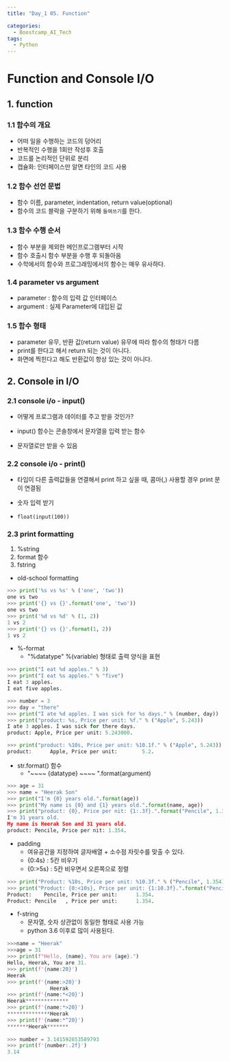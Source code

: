 ```yaml
---
title: "Day_1 05. Function"

categories:
  - Boostcamp_AI_Tech
tags:
  - Python
---
```


# Function and Console I/O

## 1. function

### 1.1 함수의 개요

- 어떠 일을 수행하는 코드의 덩어리
- 반복적인 수행을 1회만 작성후 호출
- 코드를 논리적인 단위로 분리
- 캡슐화: 인터페이스만 알면 타인의 코드 사용

### 1.2 함수 선언 문법

- 함수 이름, parameter, indentation, return value(optional)
- 함수의 코드 블락을 구분하기 위해 `들여쓰기`를 한다.

### 1.3 함수 수행 순서

- 함수 부분을 제외한 메인프로그램부터 시작
- 함수 호출시 함수 부분을 수행 후 되돌아옴
- 수학에서의 함수와 프로그래밍에서의 함수는 매우 유사하다.


### 1.4 parameter vs argument

- parameter : 함수의 입력 값 인터페이스
- argument : 실제 Parameter에 대입된 값

### 1.5 함수 형태

- parameter 유무, 반환 값(return value) 유무에 따라 함수의 형태가 다름
- print를 한다고 해서 return 되는 것이 아니다.
- 화면에 찍힌다고 해도 반환값이 항상 있는 것이 아니다.



## 2. Console in I/O

### 2.1 console i/o - input()

- 어떻게 프로그램과 데이터를 주고 받을 것인가?

- input() 함수는 콘솔창에서 문자열을 입력 받는 함수
- 문자열로만 받을 수 있음

### 2.2 console i/o - print()

- 타입이 다른 출력값들을 연결해서 print 하고 싶을 때, 콤마(,) 사용할 경우 print 문이 연결됨

- 숫자 입력 받기
- `float(input(100))`

### 2.3 print formatting

1. %string
2. format 함수
3. fstring

- old-school formatting
```python
>>> print('%s vs %s' % ('one', 'two'))
one vs two
>>> print('{} vs {}'.format('one', 'two'))
one vs two
>>> print('%d vs %d' % (1, 2))
1 vs 2
>>> print('{} vs {}'.format(1, 2))
1 vs 2
```

- %-format
  - "%datatype" %(variable) 형태로 출력 양식을 표현

```python
>>> print("I eat %d apples." % 3)
>>> print("I eat %s apples." % "five")
I eat 3 apples.
I eat five apples.

>>> number = 3
>>> day = "there"
>>> print("I ate %d apples. I was sick for %s days." % (number, day))
>>> print("product: %s, Price per unit: %f." % ("Apple", 5.243))
I ate 3 apples. I was sick for there days.
product: Apple, Price per unit: 5.243000.

>>> print("product: %10s, Price per unit: %10.1f." % ("Apple", 5.243))
product:      Apple, Price per unit:        5.2.
```

- str.format() 함수
  - "~~~~ {datatype} ~~~~ ".format(argument)

```python
>>> age = 31
>>> name = "Heerak Son"
>>> print("I'm {0} years old.".format(age))
>>> print("My name is {0} and {1} years old.".format(name, age))
>>> print("product: {0}, Price per nit: {1:.3f}.".format("Pencile", 1.354))
I'm 31 years old.
My name is Heerak Son and 31 years old.
product: Pencile, Price per nit: 1.354.
```

- padding
  - 여유공간을 지정하여 글자배열 + 소수점 자릿수를 맞출 수 있다.
  - {0:4s} : 5칸 비우기
  - {0:>5s} : 5칸 비우면서 오른쪽으로 정렬

```python
>>> print("Product: %10s, Price per unit: %10.3f." % ("Pencile", 1.354))
>>> print("Product: {0:<10s}, Price per unit: {1:10.3f}.".format("Pencile", 1.354))
Product:    Pencile, Price per unit:      1.354.
Product: Pencile   , Price per unit:      1.354.
```

- f-string
  - 문자열, 숫자 상관없이 동일한 형태로 사용 가능
  - python 3.6 이후로 많이 사용된다.

```python
>>>name = "Heerak"
>>>age = 31
>>> print(f"Hello, {name}, You are {age}.")
Hello, Heerak, You are 31.
>>> print(f'{name:20}')
Heerak              
>>> print(f'{name:>20}')
              Heerak
>>> print(f'{name:*<20}')
Heerak**************
>>> print(f'{name:*>20}')
**************Heerak
>>> print(f'{name:*^20}')
*******Heerak*******
 
>>> number = 3.141592653589793
>>> print(f'{number:.2f}')
3.14
```
